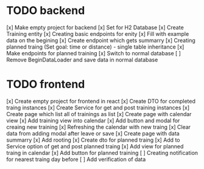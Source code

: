 # TODO backend
[x] Make empty project for backend
[x] Set for H2 Database
[x] Create Training entity
[x] Creating basic endpoints for enity
[x] Fill with example data on the begining
[x] Create endpoint which gets summarry
[x] Creating planned traing (Set goal: time or distance) - single table inheritance
[x] Make endpoints for planned training
[x] Switch to normal database
[ ] Remove BeginDataLoader and save data in normal database

# TODO frontend
[x] Create empty project for frontend in react
[x] Create DTO for completed traing instances
[x] Create Service for get and post training instances
[x] Create page which list all of trainings as list
[x] Create page with calendar view
[x] Add training view into calendar
[x] Add button and modal for creaing new training
[x] Refreshing the calendar with new traing
[x] Clear data from adding modal after leave or save
[x] Create page with data summarry
[x] Add rooting
[x] Create dto for planned traing
[x] Add to Service option of get and post planned traing
[x] Add view for planned traing in calendar
[x] Add button for planned training
[ ] Creating notification for nearest traing day before
[ ] Add verification of data